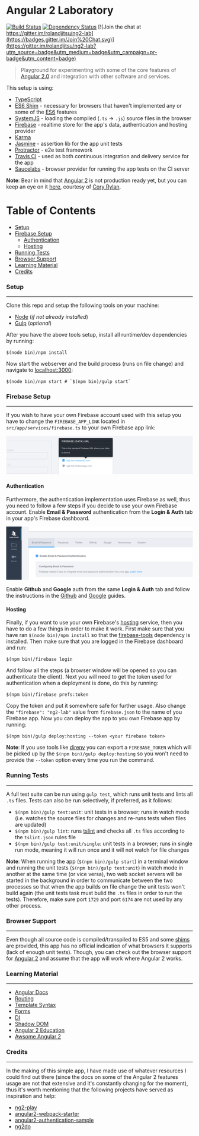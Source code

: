 # Angular 2 Laboratory

[![Build Status](https://travis-ci.org/rolandjitsu/ng2-lab.svg?branch=master)](https://travis-ci.org/rolandjitsu/ng2-lab)
[![Dependency Status](https://gemnasium.com/rolandjitsu/ng2-lab.svg)](https://gemnasium.com/rolandjitsu/ng2-lab)
[![Join the chat at https://gitter.im/rolandjitsu/ng2-lab](https://badges.gitter.im/Join%20Chat.svg)](https://gitter.im/rolandjitsu/ng2-lab?utm_source=badge&utm_medium=badge&utm_campaign=pr-badge&utm_content=badge)
> Playground for experimenting with some of the core features of [Angular 2.0](https://angular.io) and integration with other software and services.

This setup is using:
* [TypeScript](http://www.typescriptlang.org)
* [ES6 Shim](https://github.com/paulmillr/es6-shim) - necessary for browsers that haven't implemented any or some of the [ES6](http://es6-features.org) features
* [SystemJS](https://github.com/systemjs/systemjs) - loading the compiled (`.ts` -> `.js`) source files in the browser
* [Firebase](https://firebase.com) - realtime store for the app's data, authentication and hosting provider
* [Karma](http://karma-runner.github.io)
* [Jasmine](http://jasmine.github.io) - assertion lib for the app unit tests
* [Protractor](https://angular.github.io/protractor) - e2e test framework
* [Travis CI](https://travis-ci.org) - used as both continuous integration and delivery service for the app
* [Saucelabs](https://saucelabs.com) - browser provider for running the app tests on the CI server

**Note**: Bear in mind that [Angular 2](https://angular.io) is not production ready yet, but you can keep an eye on it [here](http://splintercode.github.io/is-angular-2-ready), courtesy of [Cory Rylan](https://github.com/splintercode).


# Table of Contents

* [Setup](#setup)
* [Firebase Setup](#firebase-setup)
	* [Authentication](#authentication)
	* [Hosting](#hosting)
* [Running Tests](#running-tests)
* [Browser Support](#browser-support)
* [Learning Material](#learning-material)
* [Credits](#credits)


### Setup
---------
Clone this repo and setup the following tools on your machine:

* [Node](http://nodejs.org) (*if not already installed*)
* [Gulp](http://gulpjs.com/) (*optional*)

After you have the above tools setup, install all runtime/dev dependencies by running:

```shell
$(node bin)/npm install
```

Now start the webserver and the build process (runs on file change) and navigate to [localhost:3000](http://localhost:3000):

```shell
$(node bin)/npm start # `$(npm bin)/gulp start`
```


### Firebase Setup
------------------
If you wish to have your own Firebase account used with this setup you have to change the `FIREBASE_APP_LINK` located in `src/app/services/firebase.ts` to your own Firebase app link:

![Firebase App Link](media/firebase_app_link.png)

#### Authentication

Furthermore, the authentication implementation uses Firebase as well, thus you need to follow a few steps if you decide to use your own Firebase account.
Enable **Email & Password** authentication from the **Login & Auth** tab in your app's Firebase dashboard.

![Firebase App Link](media/firebase_auth_tab.png)

Enable **Github** and **Google** auth from the same **Login & Auth** tab and follow the instructions in the [Github](https://www.firebase.com/docs/web/guide/login/github.html) and [Google](https://www.firebase.com/docs/web/guide/login/google.html) guides.

#### Hosting

Finally, if you want to use your own Firebase's [hosting](https://www.firebase.com/docs/hosting/quickstart.html) service, then you have to do a few things in order to make it work.
First make sure that you have ran `$(node bin)/npm install` so that the [firebase-tools](https://github.com/firebase/firebase-tools) dependency is installed. Then make sure that you are logged in the Firebase dashboard and run:

```shell
$(npm bin)/firebase login
```

And follow all the steps (a browser window will be opened so you can authenticate the client). Next you will need to get the token used for authentication when a deployment is done, do this by running:

```shell
$(npm bin)/firebase prefs:token
```

Copy the token and put it somewhere safe for further usage. Also change the `"firebase": "ng2-lab"` value from `firebase.json` to the name of you Firebase app.
Now you can deploy the app to you own Firebase app by running:

```shell
$(npm bin)/gulp deploy:hosting --token <your firebase token>
```

**Note**: If you use tools like [direnv](http://direnv.net/) you can export a `FIREBASE_TOKEN` which will be picked up by the `$(npm bin)/gulp deploy:hosting` so you won't need to provide the `--token` option every time you run the command.


### Running Tests
-----------------
A full test suite can be run using `gulp test`, which runs unit tests and lints all `.ts` files. Tests can also be run selectively, if preferred, as it follows:
* `$(npm bin)/gulp test:unit`: unit tests in a browser; runs in watch mode (i.e. watches the source files for changes and re-runs tests when files are updated)
* `$(npm bin)/gulp lint`: runs [tslint](http://palantir.github.io/tslint/) and checks all `.ts` files according to the `tslint.json` rules file
* `$(npm bin)/gulp test:unit/single`: unit tests in a browser; runs in single run mode, meaning it will run once and it will not watch for file changes

**Note**: When running the app (`$(npm bin)/gulp start`) in a terminal window and running the unit tests (`$(npm bin)/gulp test:unit`) in watch mode in another at the same time (or vice versa), two web socket servers will be started in the background in order to communicate between the two processes so that when the app builds on file change the unit tests won't build again (the unit tests task must bulid the `.ts` files in order to run the tests). Therefore, make sure port `1729` and port `6174` are not used by any other process.


### Browser Support
-------------------
Even though all source code is compiled/transpiled to ES5 and some [shims](https://github.com/paulmillr/es6-shim) are provided, this app has no official indication of what browsers it supports (lack of enough unit tests).
Though, you can check out the browser support for [Angular 2](https://github.com/angular-class/awesome-angular2#current-browser-support-for-angular-2) and assume that the app will work where Angular 2 works.


### Learning Material
---------------------
* [Angular Docs](https://angular.io)
* [Routing](http://blog.thoughtram.io/angularjs/2015/02/19/futuristic-routing-in-angular.html)
* [Template Syntax](http://victorsavkin.com/post/119943127151/angular-2-template-syntax)
* [Forms](https://ngforms.firebaseapp.com)
* [DI](http://blog.thoughtram.io/angular/2015/05/18/dependency-injection-in-angular-2.html)
* [Shadow DOM](https://developer.mozilla.org/en-US/docs/Web/Web_Components/Shadow_DOM)
* [Angular 2 Education](https://github.com/timjacobi/angular2-education)
* [Awsome Angular 2](https://github.com/angular-class/awesome-angular2)


### Credits
-----------
In the making of this simple app, I have made use of whatever resources I could find out there (since the docs on some of the Angular 2 features usage are not that extensive and it's constantly changing for the moment), thus it's worth mentioning that the following projects have served as inspiration and help:

* [ng2-play](https://github.com/pkozlowski-opensource/ng2-play)
* [angular2-webpack-starter](https://github.com/angular-class/angular2-webpack-starter)
* [angular2-authentication-sample](https://github.com/auth0/angular2-authentication-sample)
* [ng2do](https://github.com/davideast/ng2do)